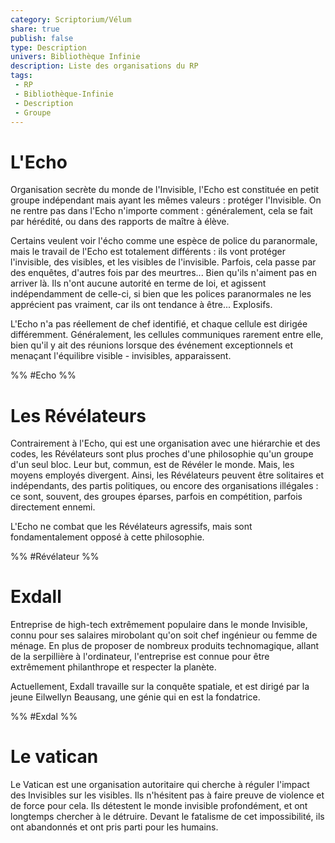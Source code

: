 ```yaml
---
category: Scriptorium/Vélum
share: true
publish: false
type: Description
univers: Bibliothèque Infinie
description: Liste des organisations du RP
tags: 
 - RP
 - Bibliothèque-Infinie
 - Description
 - Groupe
---
```


# L'Echo

Organisation secrète du monde de l'Invisible, l'Echo est constituée en petit groupe indépendant mais ayant les mêmes valeurs : protéger l'Invisible.
On ne rentre pas dans l'Echo n'importe comment : généralement, cela se fait par hérédité, ou dans des rapports de maître à élève.

Certains veulent voir l'écho comme une espèce de police du paranormale, mais le travail de l'Echo est totalement différents : ils vont protéger l'invisible, des visibles, et les visibles de l'invisible. Parfois, cela passe par des enquêtes, d'autres fois par des meurtres... Bien qu'ils n'aiment pas en arriver là. Ils n'ont aucune autorité en terme de loi, et agissent indépendamment de celle-ci, si bien que les polices paranormales ne les apprécient pas vraiment, car ils ont tendance à être... Explosifs.

L'Echo n'a pas réellement de chef identifié, et chaque cellule est dirigée différemment. Généralement, les cellules communiques rarement entre elle, bien qu'il y ait des réunions lorsque des événement exceptionnels et menaçant l'équilibre visible - invisibles, apparaissent.

%% #Echo %%

# Les Révélateurs

Contrairement à l'Echo, qui est une organisation avec une hiérarchie et des codes, les Révélateurs sont plus proches d'une philosophie qu'un groupe d'un seul bloc. Leur but, commun, est de Révéler le monde. Mais, les moyens employés divergent. Ainsi, les Révélateurs peuvent être solitaires et indépendants, des partis politiques, ou encore des organisations illégales : ce sont, souvent, des groupes éparses, parfois en compétition, parfois directement ennemi.

L'Echo ne combat que les Révélateurs agressifs, mais sont fondamentalement opposé à cette philosophie.

%% #Révélateur %%

# Exdall

Entreprise de high-tech extrêmement populaire dans le monde Invisible, connu pour ses salaires mirobolant qu'on soit chef ingénieur ou femme de ménage. En plus de proposer de nombreux produits technomagique, allant de la serpillière à l'ordinateur, l'entreprise est connue pour être extrêmement philanthrope et respecter la planète.

Actuellement, Exdall travaille sur la conquête spatiale, et est dirigé par la jeune Eilwellyn Beausang, une génie qui en est la fondatrice.

%% #Exdal %%

# Le vatican
Le Vatican est une organisation autoritaire qui cherche à réguler l'impact des Invisibles sur les visibles. Ils n'hésitent pas à faire preuve de violence et de force pour cela.
Ils détestent le monde invisible profondément, et ont longtemps chercher à le détruire. Devant le fatalisme de cet impossibilité, ils ont abandonnés et ont pris parti pour les humains.

